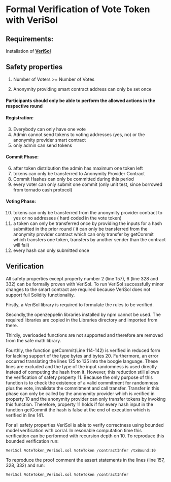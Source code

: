 # Formal Verification of Vote Token with VeriSol

## Requirements:

Installation of **[VeriSol](https://github.com/microsoft/verisol)**

## Safety properties

1. Number of Voters >= Number of Votes

2. Anonymity providing smart contract address can only be set once

#### Participants should only be able to perform the allowed actions in the respective round

#### Registration:

  3. Everybody can only have one vote
  4. Admin cannot send tokens to voting addresses (yes, no) or the anonymity provider smart contract
  5. only admin can send tokens


#### Commit Phase:

  6. after token distribution the admin has maximum one token left  
  7. tokens can only be transferred to Anonymity Provider Contract  
  8. Commit Hashes can only be committed during this period  
  9. every voter can only submit one commit (only unit test, since borrowed from tornado cash protocol)

#### Voting Phase:

  10. tokens can only be transferred from the anonymity provider contract to yes or no addresses ( hard coded in the vote token)
  11. a token can only be transferred once by providing the inputs for a hash submitted in the prior round ( it can only be transferred from the anonymity provider contract which can only transfer by getCommit which transfers one token, transfers by another sender than the contract will fail)
  12. every hash can only submitted once



## Verification

All safety properties except property number 2 (line 157), 6 (line 328 and 332) can be formally proven  with VeriSol.
To run VeriSol successfully minor changes to the smart contract are required because VeriSol does not support full Solidity functionality.

Firstly, a VeriSol library is required to formulate the rules to be verified.

Secondly,the openzeppelin libraries installed by npm cannot be used. The required libraries are copied in the Libraries directory and imported from there.

Thirdly, overloaded functions are not supported and therefore are removed from the safe math library.

Fourthly, the function getCommit(Line 114-142) is verified in reduced form for lacking support of the type bytes and bytes 20. Furthermore, an error occurred translating the lines 125 to 135 into the boogie language. These lines are excluded and the type of the input randomness is used directly instead of computing the hash from it. However, this reduction still allows the verification of safety property 11. Because the only purpose of this function is to check the existence of a valid commitment for randomness plus the vote, invalidate the commitment and call transfer. Transfer in this phase can only be called by the anonymity provider which is verified in property 10 and the anonymity provider can only transfer tokens by invoking this function. Therefore, property 11 holds if for every hash input in the function getCommit the hash is false at the end of execution which is verified in line 141.

For all safety properties VeriSol is able to verify correctness using bounded model verification with corral. In resonable computation time this verification can be performed with recursion depth on 10. To reproduce this bounded verification run:

`VeriSol VoteToken_VeriSol.sol VoteToken /contractInfer /txBound:10`

To reproduce the proof comment the assert statements in the lines (line 157, 328, 332) and run:

`VeriSol VoteToken_VeriSol.sol VoteToken /contractInfer`
